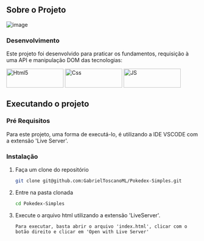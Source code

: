 <!-- ABOUT THE PROJECT -->
## Sobre o Projeto

![image](https://github.com/GabrielToscanoML/Pokedex-Simples/assets/68169956/dde3e10d-75fc-45c1-ae93-e1224c9058ca)


### Desenvolvimento

Este projeto foi desenvolvido para praticar os fundamentos, requisição à uma API e manipulação DOM das tecnologias:

  <img align="center" alt="Html5" src="https://img.shields.io/badge/HTML5-E34F26?style=for-the-badge&logo=html5&logoColor=white" width="150" height="50" />
  <img align="center" alt="Css" src="https://img.shields.io/badge/CSS3-1572B6?style=for-the-badge&logo=css3&logoColor=white"  width="150" height="50" />
  <img align="center" alt="JS" src="https://img.shields.io/badge/JavaScript-F7DF1E?style=for-the-badge&logo=javascript&logoColor=black"  width="150" height="50" />

<!-- GETTING STARTED -->
## Executando o projeto

### Pré Requisitos

Para este projeto, uma forma de executá-lo, é utilizando a IDE VSCODE com a extensão 'Live Server'.

### Instalação

1. Faça um clone do repositório
   ```sh
   git clone git@github.com:GabrielToscanoML/Pokedex-Simples.git
   ```
2. Entre na pasta clonada
   ```sh
   cd Pokedex-Simples
   ```
3. Execute o arquivo html utilizando a extensão 'LiveServer'. 
   ```
   Para executar, basta abrir o arquivo 'index.html', clicar com o botão direito e clicar em 'Open with Live Server'
   ```
